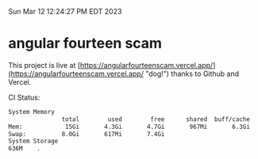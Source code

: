 Sun Mar 12 12:24:27 PM EDT 2023

# angular fourteen scam


This project is live at [https://angularfourteenscam.vercel.app/](https://angularfourteenscam.vercel.app/ "dog!") thanks to Github and Vercel.

CI Status: 

```bash
System Memory
               total        used        free      shared  buff/cache   available
Mem:            15Gi       4.3Gi       4.7Gi       967Mi       6.3Gi       9.7Gi
Swap:          8.0Gi       617Mi       7.4Gi
System Storage
636M	.
